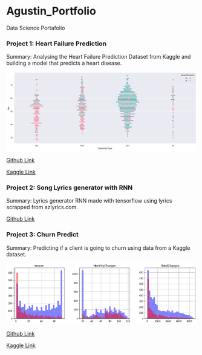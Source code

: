 # Agustin_Portfolio
Data Science Portafolio

### Project 1: Heart Failure Prediction
  Summary: Analysing the Heart Failure Prediction Dataset from Kaggle and building a model that predicts a heart disease.
  
  ![](/images/HearthFailure1.png)
  
  [Github Link](https://github.com/Lemonpi3/Heart-disease/blob/main/heartfailure.ipynb)
  
  [Kaggle Link](https://www.kaggle.com/agustinlehmann/heart-failure-predictor)
  
### Project 2: Song Lyrics generator with RNN 
  Summary: Lyrics generator RNN made with tensorflow using lyrics scrapped from azlyrics.com.
  
  [Github Link](https://github.com/Lemonpi3/Lyrics-Generator)
  
### Project 3: Churn Predict
  Summary: Predicting if a client is going to churn using data from a Kaggle dataset.
  
  ![](/images/Churn.png)

  [Github Link](https://github.com/Lemonpi3/Churn-predict)
  
  [Kaggle Link](https://www.kaggle.com/agustinlehmann/churn-preddict?scriptVersionId=82541841)

